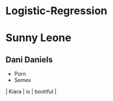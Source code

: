# Logistic-Regression

# Sunny Leone

## Dani Daniels

- Porn
- Semex

| Kiara  | is  |  bootiful |
